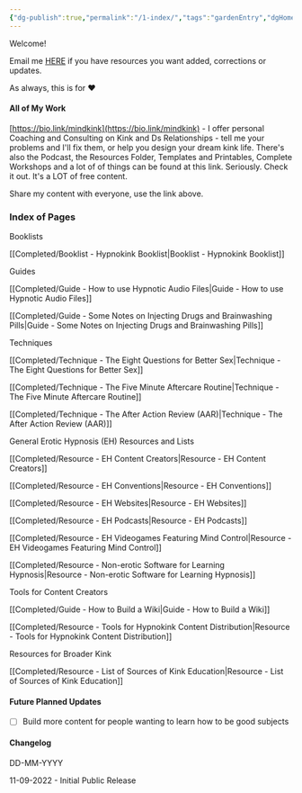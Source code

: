 ```yaml
---
{"dg-publish":true,"permalink":"/1-index/","tags":"gardenEntry","dgHomeLink":true,"dgPassFrontmatter":false}
---
```



Welcome!

Email me [HERE](mailto:thewordsmithspeaks@pm.me) if you have resources you want added, corrections or updates.

As always, this is for ❤️

#### All of My Work

[https://bio.link/mindkink](https://bio.link/mindkink) - I offer personal Coaching and Consulting on Kink and Ds Relationships - tell me your problems and I'll fix them, or help you design your dream kink life. There's also the Podcast, the Resources Folder, Templates and Printables, Complete Workshops and a lot of of things can be found at this link. Seriously. Check it out. It's a LOT of free content.

Share my content with everyone, use the link above.

### Index of Pages

Booklists

[[Completed/Booklist - Hypnokink Booklist|Booklist - Hypnokink Booklist]]

Guides

[[Completed/Guide - How to use Hypnotic Audio Files|Guide - How to use Hypnotic Audio Files]]

[[Completed/Guide - Some Notes on Injecting Drugs and Brainwashing Pills|Guide - Some Notes on Injecting Drugs and Brainwashing Pills]]

Techniques

[[Completed/Technique - The Eight Questions for Better Sex|Technique - The Eight Questions for Better Sex]]

[[Completed/Technique - The Five Minute Aftercare Routine|Technique - The Five Minute Aftercare Routine]]

[[Completed/Technique - The After Action Review (AAR)|Technique - The After Action Review (AAR)]]

General Erotic Hypnosis (EH) Resources and Lists

[[Completed/Resource - EH Content Creators|Resource - EH Content Creators]]

[[Completed/Resource - EH Conventions|Resource - EH Conventions]]

[[Completed/Resource - EH Websites|Resource - EH Websites]]

[[Completed/Resource - EH Podcasts|Resource - EH Podcasts]]

[[Completed/Resource - EH Videogames Featuring Mind Control|Resource - EH Videogames Featuring Mind Control]]

[[Completed/Resource - Non-erotic Software for Learning Hypnosis|Resource - Non-erotic Software for Learning Hypnosis]]

Tools for Content Creators

[[Completed/Guide - How to Build a Wiki|Guide - How to Build a Wiki]]

[[Completed/Resource - Tools for Hypnokink Content Distribution|Resource - Tools for Hypnokink Content Distribution]]

Resources for Broader Kink

[[Completed/Resource - List of Sources of Kink Education|Resource - List of Sources of Kink Education]]

#### Future Planned Updates
- [ ] Build more content for people wanting to learn how to be good subjects

#### Changelog

DD-MM-YYYY

11-09-2022 - Initial Public Release